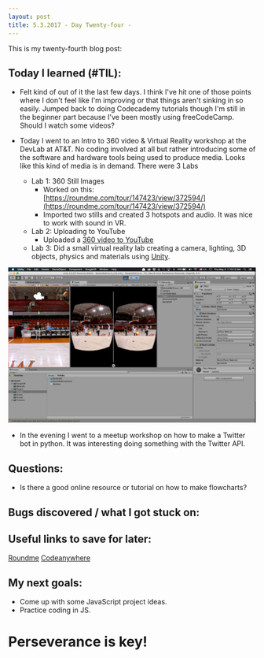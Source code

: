 ```yaml
---
layout: post
title: 5.3.2017 - Day Twenty-four - 
---
```


This is my twenty-fourth blog post:

## Today I learned (#TIL):   

- Felt kind of out of it the last few days.  I think I've hit one of those points where I don't feel like I'm improving or that things aren't sinking in so easily.  Jumped back to doing Codecademy tutorials though I'm still in the beginner part because I've been mostly using freeCodeCamp.  Should I watch some videos?

- Today I went to an Intro to 360 video & Virtual Reality workshop at the DevLab at AT&T.  No coding involved at all but rather introducing some of the software and hardware tools being used to produce media.  Looks like this kind of media is in demand.  There were 3 Labs

    * Lab 1:  360 Still Images
        * Worked on this:  [https://roundme.com/tour/147423/view/372594/](https://roundme.com/tour/147423/view/372594/)
        * Imported two stills and created 3 hotspots and audio.  It was nice to work with sound in VR.    
    * Lab 2:  Uploading to YouTube
        * Uploaded a [360 video to YouTube](https://youtu.be/ga-39qJyF8c)
    * Lab 3:  Did a small virtual reality lab creating a camera, lighting, 3D objects, physics and materials using [Unity](https://unity3d.com/). 

 ![UnityVR](/images/Unity_vr.png)

- In the evening I went to a meetup workshop on how to make a Twitter bot in python.  It was interesting doing something with the Twitter API.

## Questions:

- Is there a good online resource or tutorial on how to make flowcharts?

## Bugs discovered / what I got stuck on:


## Useful links to save for later:

[Roundme](https://roundme.com/)
[Codeanywhere](https://codeanywhere.com)

## My next goals:

- Come up with some JavaScript project ideas. 
- Practice coding in JS.


# Perseverance is key!







